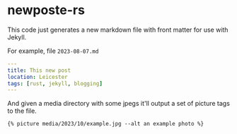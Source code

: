 # newposte-rs

This code just generates a new markdown file with front matter for use with Jekyll.

For example, file `2023-08-07.md`

```yml
---
title: This new post
location: Leicester
tags: [rust, jekyll, blogging]
---
```

And given a media directory with some jpegs it'll output a set of picture tags to the file.

```liquid
{% picture media/2023/10/example.jpg --alt an example photo %}
```

